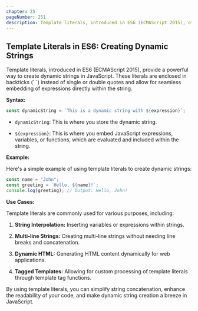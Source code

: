 ```yaml
---
chapter: 25
pageNumber: 251
description: Template literals, introduced in ES6 (ECMAScript 2015), offer a powerful way to create dynamic strings in JavaScript. They allow you to embed expressions directly within strings, making your code more readable and expressive. Template literals are commonly used for generating dynamic content, such as HTML, and for simplifying string manipulation in JavaScript.
---
```


## Template Literals in ES6: Creating Dynamic Strings

Template literals, introduced in ES6 (ECMAScript 2015), provide a powerful way to create dynamic strings in JavaScript. These literals are enclosed in backticks (\` \`) instead of single or double quotes and allow for seamless embedding of expressions directly within the string.

**Syntax:**

```javascript
const dynamicString = `This is a dynamic string with ${expression}`;
```

- `dynamicString`: This is where you store the dynamic string.

- `${expression}`: This is where you embed JavaScript expressions, variables, or functions, which are evaluated and included within the string.

**Example:**

Here's a simple example of using template literals to create dynamic strings:

```javascript
const name = "John";
const greeting = `Hello, ${name}!`;
console.log(greeting); // Output: Hello, John!
```

**Use Cases:**

Template literals are commonly used for various purposes, including:

1. **String Interpolation:** Inserting variables or expressions within strings.

2. **Multi-line Strings:** Creating multi-line strings without needing line breaks and concatenation.

3. **Dynamic HTML:** Generating HTML content dynamically for web applications.

4. **Tagged Templates:** Allowing for custom processing of template literals through template tag functions.

By using template literals, you can simplify string concatenation, enhance the readability of your code, and make dynamic string creation a breeze in JavaScript.